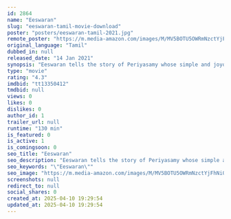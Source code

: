 ```yaml
---
id: 2864
name: "Eeswaran"
slug: "eeswaran-tamil-movie-download"
poster: "posters/eeswaran-tamil-2021.jpg"
remote_poster: "https://m.media-amazon.com/images/M/MV5BOTU5OWRmNzctYjFhNi00MWZlLWFlNzEtMWI5ZWMxMDhlZjJkXkEyXkFqcGc@._V1_SX300.jpg"
original_language: "Tamil"
dubbed_in: null
released_date: "14 Jan 2021"
synopsis: "Eeswaran tells the story of Periyasamy whose simple and joyous life turns into a nightmare with internal familial disputes."
type: "movie"
rating: "4.3"
imdbid: "tt13350412"
tmdbid: null
views: 0
likes: 0
dislikes: 0
author_id: 1
trailer_url: null
runtime: "130 min"
is_featured: 0
is_active: 1
is_comingsoon: 0
seo_title: "Eeswaran"
seo_description: "Eeswaran tells the story of Periyasamy whose simple and joyous life turns into a nightmare with internal familial disputes."
seo_keywords: "\"Eeswaran\""
seo_image: "https://m.media-amazon.com/images/M/MV5BOTU5OWRmNzctYjFhNi00MWZlLWFlNzEtMWI5ZWMxMDhlZjJkXkEyXkFqcGc@._V1_SX300.jpg"
screenshots: null
redirect_to: null
social_shares: 0
created_at: 2025-04-10 19:29:54
updated_at: 2025-04-10 19:29:54
---
```


